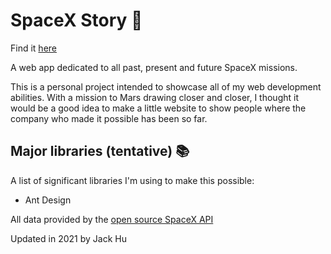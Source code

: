 # SpaceX Story :rocket:

Find it [here](https://spacex-story.herokuapp.com/)

A web app dedicated to all past, present and future SpaceX missions.

This is a personal project intended to showcase all of my web development abilities. With a mission to Mars drawing closer and closer,
I thought it would be a good idea to make a little website to show people where the company who made it possible has been so far.

## Major libraries (tentative) :books:

A list of significant libraries I'm using to make this possible:

- Ant Design

All data provided by the [open source SpaceX API](https://github.com/r-spacex/SpaceX-API)

Updated in 2021 by Jack Hu
